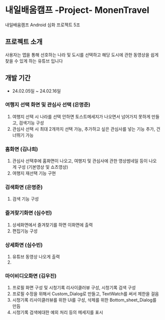 # 내일배움캠프 -Project- MonenTravel

내일배움캠프 Android 심화 프로젝트 5조

## 프로젝트 소개

사용자는 앱을 통해 선호하는 나라 및 도시를 선택하고 해당 도시에 관한 동영상을 쉽게 찾을 수 있게 하는 유튜브 입니다

## 개발 기간

* 24.02.05일 ~ 24.02.16일

### 여행지 선택 화면 및 관심사 선택 (은명준)

1. 여행지 선택 시 나라를 선택 안하면 토스트메세지가 나오면서 넘어가지 못하게 만들고, 검색기능 구성
2. 관심사 선택 시 최대 2개까지 선택 가능, 추가하고 싶은 관심사를 넣는 기능 추가, 건너뛰기 가능

### 홈화면 (김나희)

1. 관심사 선택후에 홈화면이 나오고, 여행지 및 관심사에 관한 영상썸네일 등이 나오게 구성 (기본영상 및 쇼츠영상)
2. 여행지 재선택 기능 구현

### 검색화면 (은명준)

1. 검색 기능 구성

### 즐겨찾기화면 (심수빈)

1. 상세화면에서 즐겨찾기를 하면 이화면에 출력
2. 편집기능 구성

### 상세화면 (심수빈)

1. 유튜브 동영상 나오게 출력
2. 

### 마이비디오화면 (김우진)

1. 프로필 화면 구성 및 시청기록 리사이클러뷰 구성, 시청기록 검색 구성
2. 프로필 수정을 위해서 Custom_Dialog로 만들고, TextWatch를 써서 제한을 걸음
3. 시청기록 리사이클러뷰를 위한 Ui를 구성, 삭제를 위한 Bottom_sheet_Dialog를 만듬
4. 시청기록 검색에대한 예외 처리 등의 메세지를 표시
